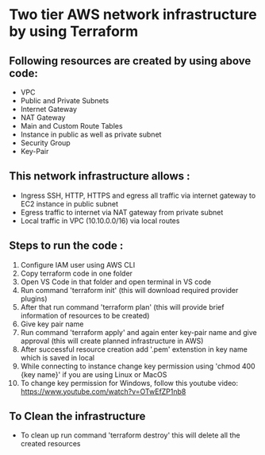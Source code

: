 
# Two tier AWS network infrastructure by using Terraform



## Following resources are created by using above code:

- VPC
- Public and Private Subnets
- Internet Gateway
- NAT Gateway
- Main and Custom Route Tables
- Instance in public as well as private subnet
- Security Group
- Key-Pair



## This network infrastructure allows :

- Ingress SSH, HTTP, HTTPS and egress all traffic via internet gateway to EC2 instance in public subnet
- Egress traffic to internet via NAT gateway from private subnet
- Local traffic in VPC (10.10.0.0/16) via local routes

## Steps to run the code :

1. Configure IAM user using AWS CLI
2. Copy terraform code in one folder
3. Open VS Code in that folder and open terminal in VS code
4. Run command 'terraform init' (this will download required provider plugins)
5. After that run command 'terraform plan' (this will provide brief information of resources to be created)
6. Give key pair name
7. Run command 'terraform apply' and again enter key-pair name and give approval (this will create planned infrastructure in AWS)
8. After successful resource creation add '.pem' extenstion in key name which is saved in local
9. While connecting to instance change key permission using 'chmod 400 {key name}' if you are using Linux or MacOS
10. To change key permission for Windows, follow this youtube video:
https://www.youtube.com/watch?v=OTwEfZP1nb8



    
## To Clean the  infrastructure

- To clean up run command 'terraform destroy' this will delete all the created resources



